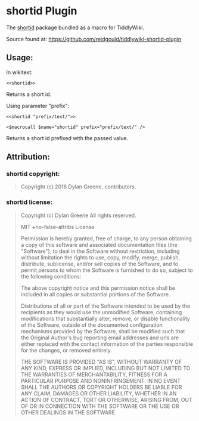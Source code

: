 # shortid Plugin

The [shortid](https://github.com/dylang/shortid) package bundled as a macro for TiddlyWiki.

Source found at:
https://github.com/reidgould/tiddlywiki-shortid-plugin

## Usage:

In wikitext:

`<<shortid>>`

Returns a short id.

Using parameter "prefix":

`<<shortid "prefix/text/">>`

`<$macrocall $name="shortid" prefix="prefix/text/" />`

Returns a short id prefixed with the passed value.

## Attribution:

### shortid copyright:
> Copyright (c) 2016 Dylan Greene, contributors.

### shortid license:
> Copyright (c) Dylan Greene
> All rights reserved.
>
> MIT +no-false-attribs License
>
> Permission is hereby granted, free of charge, to any person
> obtaining a copy of this software and associated documentation
> files (the "Software"), to deal in the Software without
> restriction, including without limitation the rights to use,
> copy, modify, merge, publish, distribute, sublicense, and/or sell
> copies of the Software, and to permit persons to whom the
> Software is furnished to do so, subject to the following
> conditions:
>
> The above copyright notice and this permission notice shall be
> included in all copies or substantial portions of the Software.
>
> Distributions of all or part of the Software intended to be used
> by the recipients as they would use the unmodified Software,
> containing modifications that substantially alter, remove, or
> disable functionality of the Software, outside of the documented
> configuration mechanisms provided by the Software, shall be
> modified such that the Original Author's bug reporting email
> addresses and urls are either replaced with the contact information
> of the parties responsible for the changes, or removed entirely.
>
> THE SOFTWARE IS PROVIDED "AS IS", WITHOUT WARRANTY OF ANY KIND,
> EXPRESS OR IMPLIED, INCLUDING BUT NOT LIMITED TO THE WARRANTIES
> OF MERCHANTABILITY, FITNESS FOR A PARTICULAR PURPOSE AND
> NONINFRINGEMENT. IN NO EVENT SHALL THE AUTHORS OR COPYRIGHT
> HOLDERS BE LIABLE FOR ANY CLAIM, DAMAGES OR OTHER LIABILITY,
> WHETHER IN AN ACTION OF CONTRACT, TORT OR OTHERWISE, ARISING
> FROM, OUT OF OR IN CONNECTION WITH THE SOFTWARE OR THE USE OR
> OTHER DEALINGS IN THE SOFTWARE.
